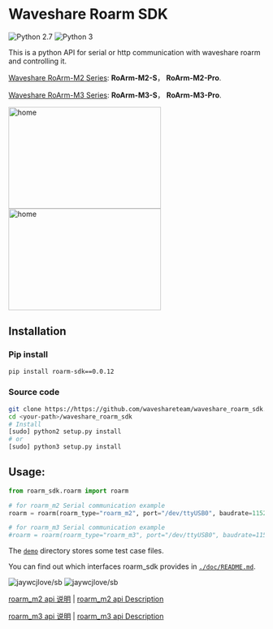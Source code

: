 # Waveshare Roarm SDK

![Python 2.7](https://img.shields.io/badge/Python-v2.7%5E-green?logo=python)
![Python 3](https://img.shields.io/badge/Python-v3%5E-green?logo=python)

This is a python API for serial or http communication with waveshare roarm and controlling it.

[Waveshare RoArm-M2 Series](https://www.waveshare.com/roarm-m2-s.htm): **RoArm-M2-S**， **RoArm-M2-Pro**.

[Waveshare RoArm-M3 Series](https://www.waveshare.com/roarm-m3.htm): **RoArm-M3-S**， **RoArm-M3-Pro**.

<a href="https://www.waveshare.com/roarm-m2-s.htm">
    <img src="./images/roarm_m2.png" alt="home" width="300" height="200"/>
</a>
<a href="https://www.waveshare.com/roarm-m3.htm">
    <img src="./images/roarm_m3.png" alt="home" width="300" height="200"/>
</a>

## Installation
### Pip install

```bash
pip install roarm-sdk==0.0.12
```

### Source code

```bash
git clone https://https://github.com/waveshareteam/waveshare_roarm_sdk.git <your-path>
cd <your-path>/waveshare_roarm_sdk
# Install
[sudo] python2 setup.py install
# or
[sudo] python3 setup.py install
```

## Usage:

```python
from roarm_sdk.roarm import roarm

# for roarm_m2 Serial communication example
roarm = roarm(roarm_type="roarm_m2", port="/dev/ttyUSB0", baudrate=115200)

# for roarm_m3 Serial communication example
#roarm = roarm(roarm_type="roarm_m3", port="/dev/ttyUSB0", baudrate=115200)
```

The [`demo`](./demo) directory stores some test case files.

You can find out which interfaces roarm_sdk provides in [`./doc/README.md`](./doc/RADME.md).

![jaywcjlove/sb](https://jaywcjlove.github.io/sb/lang/chinese.svg)   ![jaywcjlove/sb](https://jaywcjlove.github.io/sb/lang/english.svg)

[roarm_m2 api 说明](./doc/roarm_m2_zh.md) | [roarm_m2 api Description](./doc/roarm_m2_en.md)

[roarm_m3 api 说明](./doc/roarm_m3_zh.md) | [roarm_m3 api Description](./doc/roarm_m3_en.md)